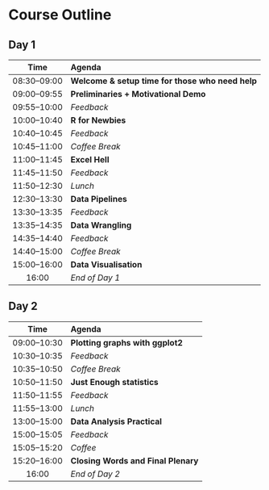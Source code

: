 # Course Outline

## Day 1

|Time             |Agenda                                           |
|:---------------:|:------------------------------------------------|
|08:30&ndash;09:00|**Welcome & setup time for those who need help** |
|09:00&ndash;09:55|**Preliminaries + Motivational Demo**            |
|09:55&ndash;10:00|*Feedback*                                       |
|10:00&ndash;10:40|**R for Newbies**                                |
|10:40&ndash;10:45|*Feedback*                                       |
|10:45&ndash;11:00|*Coffee Break*                                   |
|11:00&ndash;11:45|**Excel Hell**                                   |
|11:45&ndash;11:50|*Feedback*                                       |
|11:50&ndash;12:30|*Lunch*                                          |
|12:30&ndash;13:30|**Data Pipelines**                               |
|13:30&ndash;13:35|*Feedback*                                       |
|13:35&ndash;14:35|**Data Wrangling**                               |
|14:35&ndash;14:40|*Feedback*                                       |
|14:40&ndash;15:00|*Coffee Break*                                   |
|15:00&ndash;16:00|**Data Visualisation**                           |
|16:00            |*End of Day 1*                                   |

## Day 2

|Time             |Agenda                                           |
|:---------------:|:------------------------------------------------|
|09:00&ndash;10:30|**Plotting graphs with ggplot2**                 |
|10:30&ndash;10:35|*Feedback*                                       |
|10:35&ndash;10:50|*Coffee Break*                                   |
|10:50&ndash;11:50|**Just Enough statistics**                       |
|11:50&ndash;11:55|*Feedback*                                       |
|11:55&ndash;13:00|*Lunch*                                          |
|13:00&ndash;15:00|**Data Analysis Practical**                      |
|15:00&ndash;15:05|*Feedback*                                       |
|15:05&ndash;15:20|*Coffee*                                         |
|15:20&ndash;16:00|**Closing Words and Final Plenary**              |
|16:00            |*End of Day 2*